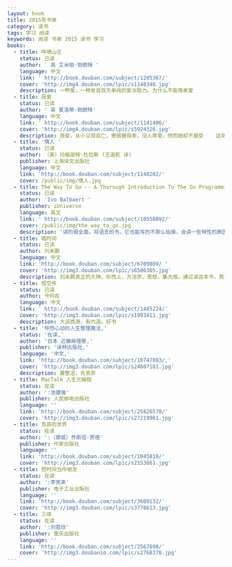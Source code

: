 ```yaml
---
layout: book
title: 2015年书单
category: 读书
tags: 学习 阅读
keywords: 阅读 书单 2015 读书 学习
books:
  - title: 呼啸山庄
    status: 已读
    author: ' 英 艾米丽·勃朗特 '
    language: 中文
    link: ' http://book.douban.com/subject/1205367/'
    cover: 'http://img4.douban.com/lpic/s1148348.jpg'
    description: 一种爱，一种发自双方单纯的爱与阻力。为什么不能简单爱
  - title: 简爱
    status: 已读
    author: ' 英 夏洛蒂·勃朗特'
    language: 中文
    link: ' http://book.douban.com/subject/1141406/'
    cover: 'http://img4.douban.com/lpic/s5924326.jpg'
    description: 简爱，从小父母双亡，寄宿舅母家，没人疼爱，然而她却不接受    这命运的不公，以其自主的精神，赢得自己的幸福。使用了大量的心理描写，很好
  - title: '情人 '
    status: 已读
    author: 〔美〕玛格丽特·杜拉斯 (王道乾 译)
    publisher: 上海译文出版社
    language: 中文
    link: 'http://book.douban.com/subject/1148282/'
    cover: /public/img/情人.jpg
  - title: The Way To Go -- A Thorough Introduction To The Go Programming Language
    status: 已读
    author: 'Ivo Balbaert '
    publisher: iUniverse
    language: 英文
    link: ' http://book.douban.com/subject/10558892/'
    cover: /public/img/the_way_to_go.jpg
    description: '讲的很全面，将语言的书，它也能写的不那么枯燥，会讲一些特性的原因，为什么这样，这是很好的,入门首选'
  - title: 暗时间
    status: 已读
    author: 刘未鹏
    language: 中文
    link: 'http://book.douban.com/subject/6709809/ '
    cover: 'http://img3.douban.com/lpic/s6586365.jpg'
    description: 刘未鹏真正的大神，形而上，方法学，思想，集大成。通过读这本书，我才懂得什么是学习，怎样学习，曾经看到过但没读，现在读，相见很晚，如果你看到了，赶紧读吧！！！书中提到的书单也赶紧读吧！！追求技术，追求科学的你。
  - title: 悟空传
    status: 已读
    author: 今何在
    language: 中文
    link: ' http://book.douban.com/subject/1485224/'
    cover: 'http://img3.douban.com/lpic/s1993411.jpg'
    description: 大话西游，有内涵，好书
  - title: '怦然心动的人生整理魔法,'
    status: '在读,'
    author: '日本 近藤麻理惠,'
    publisher: '译林出版社,'
    language: '中文,'
    link: 'http://book.douban.com/subject/10747883/,'
    cover: 'http://img3.douban.com/lpic/s24607181.jpg'
    description: 要整洁，先丢弃
  - title: MacTalk 人生元编程
    status: 在读
    author: ':池建强'
    publisher: 人民邮电出版社
    language: ''
    link: 'http://book.douban.com/subject/25826578/'
    cover: 'http://img3.douban.com/lpic/s27219901.jpg'
  - title: 苏菲的世界
    status: 在读
    author: ':（挪威）乔斯坦·贾德'
    publisher: 作家出版社
    language: ''
    link: 'http://book.douban.com/subject/1045818/'
    cover: 'http://img3.douban.com/lpic/s2153661.jpg'
  - title: 把时间当作朋友
    status: 在读
    author: ':李笑来'
    publisher: 电子工业出版社
    language: ''
    link: 'http://book.douban.com/subject/3609132/'
    cover: 'http://img3.douban.com/lpic/s3778613.jpg'
  - title: 三体
    status: 在读
    author: ':刘慈欣'
    publisher: 重庆出版社
    language: ''
    link: 'http://book.douban.com/subject/2567698/'
    cover: 'http://img3.doubanio.com/lpic/s2768378.jpg'
---
```

